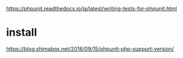 https://phpunit.readthedocs.io/ja/latest/writing-tests-for-phpunit.html

# install
https://blog.shimabox.net/2016/09/15/phpunit-php-support-version/
